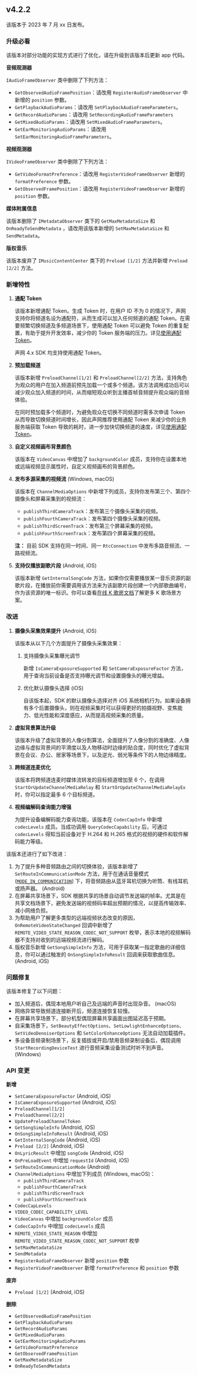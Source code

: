 ## v4.2.2

该版本于 2023 年 7 月 xx 日发布。

### 升级必看

该版本对部分功能的实现方式进行了优化，请在升级到该版本后更新 app 代码。

**音频观测器**

`IAudioFrameObserver` 类中删除了下列方法：

- `GetObservedAudioFramePosition`：请改用 `RegisterAudioFrameObserver` 中新增的 `position` 参数。
- `GetPlaybackAudioParams`：请改用 `SetPlaybackAudioFrameParameters`。
- `GetRecordAudioParams`：请改用 `SetRecordingAudioFrameParameters`
- `GetMixedAudioParams`：请改用 `SetMixedAudioFrameParameters`。
- `GetEarMonitoringAudioParams`：请改用 `SetEarMonitoringAudioFrameParameters`。

**视频观测器**

`IVideoFrameObserver` 类中删除了下列方法：

- `GetVideoFormatPreference`：请改用 `RegisterVideoFrameObserver` 新增的 `formatPreference` 参数。
- `GetObservedFramePosition`：请改用 `RegisterVideoFrameObserver` 新增的 `position` 参数。

**媒体附属信息**

该版本删除了 `IMetadataObserver` 类下的 `GetMaxMetadataSize` 和 `OnReadyToSendMetadata` ，请改用该版本新增的 `SetMaxMetadataSize` 和 `SendMetadata`。

**版权音乐**

该版本废弃了 `IMusicContentCenter` 类下的 `Preload [1/2]` 方法并新增 `Preload [2/2]` 方法。

### 新增特性

1. **通配 Token**

   该版本新增通配 Token。生成 Token 时，在用户 ID 不为 0 的情况下，声网支持你将频道名设为通配符，从而生成可以加入任何频道的通配 Token。在需要频繁切换频道及多频道场景下，使用通配 Token 可以避免 Token 的重复配置，有助于提升开发效率，减少你的 Token 服务端的压力。详见[使用通配 Token](https://docportal.shengwang.cn/cn/live-streaming-premium-4.x/wildcard_token?platform=All%20Platforms)。

   <div class="alert info">声网 4.x SDK 均支持使用通配 Token。</div>

2. **预加载频道**

   该版本新增 `PreloadChannel[1/2]` 和 `PreloadChannel[2/2]` 方法，支持角色为观众的用户在加入频道前预先加载一个或多个频道。该方法调用成功后可以减少观众加入频道的时间，从而缩短观众听到主播首帧音频提升观众端的音频体验。

   在同时预加载多个频道时，为避免观众在切换不同频道时需多次申请 Token 从而导致切换频道时间增长，因此声网推荐使用通配 Token 来减少你的业务服务端获取 Token 导致的耗时，进一步加快切换频道的速度，详见[使用通配 Token](https://docportal.shengwang.cn/cn/live-streaming-premium-4.x/wildcard_token?platform=All%20Platforms)。

3. **自定义视频画布背景颜色**

   该版本在 `VideoCanvas` 中增加了 `backgroundColor` 成员，支持你在设置本地或远端视频显示属性时，自定义视频画布的背景颜色。

4. **发布多源采集的视频流** (Windows, macOS)

   该版本在 `ChannelMediaOptions` 中新增下列成员，支持你发布第三个、第四个摄像头和屏幕采集到的视频流：

   - `publishThirdCameraTrack`：发布第三个摄像头采集的视频。
   - `publishFourthCameraTrack`：发布第四个摄像头采集的视频。
   - `publishThirdScreenTrack`：发布第三个屏幕采集的视频。
   - `publishFourthScreenTrack`：发布第四个屏幕采集的视频。

   **注：** 目前 SDK 支持在同一时间、同一 `RtcConnection` 中发布多路音频流、一路视频流。

5. **支持仅播放副歌片段** (Android, iOS)

   该版本新增 `GetInternalSongCode` 方法，如果你仅需要播放某一音乐资源的副歌片段，在播放前你需要调用该方法来为该副歌片段创建一个内部歌曲编号，作为该资源的唯一标识。你可以查看[在线 K 歌房文档](https://docportal.shengwang.cn/cn/online-ktv/landing-page?platform=Android)了解更多 K 歌场景方案。

### 改进

1. **摄像头采集效果提升** (Android, iOS)

   该版本从以下几个方面提升了摄像头采集效果：

   1. 支持摄像头采集曝光调节

      新增 `IsCameraExposureSupported` 和 `SetCameraExposureFactor` 方法，用于查询当前设备是否支持曝光调节和设置摄像头的曝光增益。

   2. 优化默认摄像头选择 (iOS)

      自该版本起，SDK 的默认摄像头选择对齐 iOS 系统相机行为。如果设备拥有多个后置摄像头，则在视频采集时可以获得更好的拍摄视野、变焦能力、低光性能和深度感应，从而提高视频采集的质量。

2. **虚拟背景算法升级**

   该版本升级了虚拟背景的人像分割算法，全面提升了人像分割的准确度、人像边缘与虚拟背景间的平滑度以及人物移动时边缘的贴合度，同时优化了虚拟背景在会议、办公、居家等场景下，以及逆光、弱光等条件下的人物边缘精度。

3. **跨频道连麦优化**

   该版本将跨频道连麦时媒体流转发的目标频道增加至 6 个，在调用 `StartOrUpdateChannelMediaRelay` 和 `StartOrUpdateChannelMediaRelayEx` 时，你可以指定最多 6 个目标频道。

4. **视频编解码查询能力增强**

   为提升设备编解码能力查询功能，该版本在 `CodecCapInfo` 中新增 `codecLevels` 成员。当成功调用 `QueryCodecCapability` 后，可通过 `codecLevels` 得知当前设备对于 H.264 和 H.265 格式的视频的硬件和软件解码能力等级。

该版本还进行了如下改进：

1. 为了提升多种音频路由之间的切换体验，该版本新增了 `SetRouteInCommunicationMode` 方法，用于在通话音量模式 ([`MODE_IN_COMMUNICATION`](https://developer.android.google.cn/reference/kotlin/android/media/AudioManager?hl=en#mode_in_communication)) 下，将音频路由从蓝牙耳机切换为听筒、有线耳机或扬声器。 (Android)
2. 在屏幕共享场景下，SDK 根据共享的场景自动调节发送端的帧率。尤其是在共享文档场景下，避免发送端的视频码率超出预期的情况，以提高传输效率、减小网络负担。
3. 为帮助用户了解更多类型的远端视频状态改变的原因，`OnRemoteVideoStateChanged` 回调中新增了 `REMOTE_VIDEO_STATE_REASON_CODEC_NOT_SUPPORT` 枚举，表示本地的视频解码器不支持对收到的远端视频流进行解码。
4. 版权音乐新增 `GetSongSimpleInfo` 方法，可用于获取某一指定歌曲的详细信息，你可以通过触发的 `OnSongSimpleInfoResult` 回调来获取歌曲信息。 (Android, iOS)

### 问题修复

该版本修复了以下问题：

- 加入频道后，偶现本地用户听自己及远端的声音时出现杂音。 (macOS)
- 网络异常导致频道连接断开后，频道连接恢复较慢。
- 在屏幕共享场景下，部分机型偶现屏幕共享画面出图延迟高于预期。
- 自采集场景下，`SetBeautyEffectOptions`、`SetLowlightEnhanceOptions`、`SetVideoDenoiserOptions` 和 `SetColorEnhanceOptions` 无法自动加载插件。
- 多设备音频录制场景下，反复插拔或开启/禁用音频录制设备后，偶现调用 `StartRecordingDeviceTest` 进行音频采集设备测试时听不到声音。 (Windows)

### API 变更

**新增**

- `SetCameraExposureFactor` (Android, iOS)
- `IsCameraExposureSupported` (Android, iOS)
- `PreloadChannel[1/2]`
- `PreloadChannel[2/2]`
- `UpdatePreloadChannelToken`
- `GetSongSimpleInfo` (Android, iOS)
- `OnSongSimpleInfoResult` (Android, iOS)
- `GetInternalSongCode` (Android, iOS)
- `Preload [2/2]` (Android, iOS)
- `OnLyricResult` 中增加 `songCode` (Android, iOS)
- `OnPreLoadEvent` 中增加 `requestId` (Android, iOS)
- `SetRouteInCommunicationMode` (Android)
- `ChannelMediaOptions` 中增加下列成员 (Windows, macOS)：
  - `publishThirdCameraTrack`
  - `publishFourthCameraTrack`
  - `publishThirdScreenTrack`
  - `publishFourthScreenTrack`
- `CodecCapLevels`
- `VIDEO_CODEC_CAPABILITY_LEVEL`
- `VideoCanvas` 中增加 `backgroundColor` 成员
- `CodecCapInfo` 中增加 `codecLevels` 成员
- `REMOTE_VIDEO_STATE_REASON` 中增加 `REMOTE_VIDEO_STATE_REASON_CODEC_NOT_SUPPORT` 枚举
- `SetMaxMetadataSize`
- `SendMetadata`
- `RegisterAudioFrameObserver` 新增 `position` 参数
- `RegisterVideoFrameObserver` 新增 `formatPreference` 和 `position` 参数

**废弃**

- `Preload [1/2]` (Android, iOS)

**删除**

- `GetObservedAudioFramePosition`
- `GetPlaybackAudioParams`
- `GetRecordAudioParams`
- `GetMixedAudioParams`
- `GetEarMonitoringAudioParams`
- `GetVideoFormatPreference`
- `GetObservedFramePosition`
- `GetMaxMetadataSize`
- `OnReadyToSendMetadata`